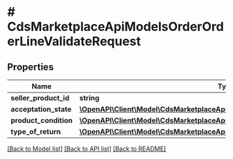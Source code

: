 # # CdsMarketplaceApiModelsOrderOrderLineValidateRequest

## Properties

Name | Type | Description | Notes
------------ | ------------- | ------------- | -------------
**seller_product_id** | **string** |  | [optional]
**acceptation_state** | [**\OpenAPI\Client\Model\CdsMarketplaceApiModelsOrderAcceptationStateMkpRequest**](CdsMarketplaceApiModelsOrderAcceptationStateMkpRequest.md) |  | [optional]
**product_condition** | [**\OpenAPI\Client\Model\CdsMarketplaceApiModelsOrderProductConditionEnum**](CdsMarketplaceApiModelsOrderProductConditionEnum.md) |  | [optional]
**type_of_return** | [**\OpenAPI\Client\Model\CdsMarketplaceApiModelsOrderAskingForReturnTypeEnum**](CdsMarketplaceApiModelsOrderAskingForReturnTypeEnum.md) |  | [optional]

[[Back to Model list]](../../README.md#models) [[Back to API list]](../../README.md#endpoints) [[Back to README]](../../README.md)
